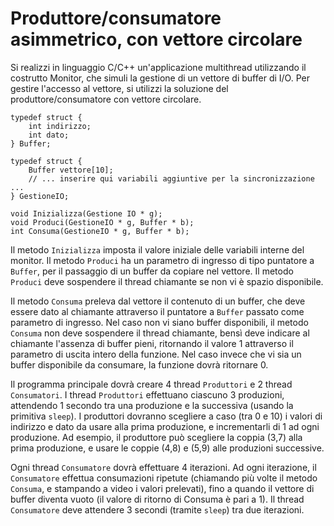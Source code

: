 # Produttore/consumatore asimmetrico, con vettore circolare

Si realizzi in linguaggio C/C++ un'applicazione multithread utilizzando
il costrutto Monitor, che simuli la gestione di un vettore di buffer di
I/O. Per gestire l'accesso al vettore, si utilizzi la soluzione del
produttore/consumatore con vettore circolare.


    typedef struct {
        int indirizzo;
        int dato;
    } Buffer;

    typedef struct {
        Buffer vettore[10];
        // ... inserire qui variabili aggiuntive per la sincronizzazione ...
    } GestioneIO;

    void Inizializza(Gestione IO * g);
    void Produci(GestioneIO * g, Buffer * b);
    int Consuma(GestioneIO * g, Buffer * b);

Il metodo `Inizializza` imposta il valore iniziale delle variabili
interne del monitor. Il metodo `Produci` ha un parametro di ingresso di
tipo puntatore a `Buffer`, per il passaggio di un buffer da copiare nel
vettore. Il metodo `Produci` deve sospendere il thread chiamante se non
vi è spazio disponibile.

Il metodo `Consuma` preleva dal vettore il contenuto di un buffer, che
deve essere dato al chiamante attraverso il puntatore a `Buffer` passato
come parametro di ingresso. Nel caso non vi siano buffer disponibili, il
metodo `Consuma` non deve sospendere il thread chiamante, bensì deve
indicare al chiamante l'assenza di buffer pieni, ritornando il valore 1
attraverso il parametro di uscita intero della funzione. Nel caso invece
che vi sia un buffer disponibile da consumare, la funzione dovrà
ritornare 0.

Il programma principale dovrà creare 4 thread `Produttori` e 2 thread
`Consumatori`. I thread `Produttori` effettuano ciascuno 3 produzioni,
attendendo 1 secondo tra una produzione e la successiva (usando la
primitiva `sleep`). I produttori dovranno scegliere a caso (tra 0 e 10)
i valori di indirizzo e dato da usare alla prima produzione, e
incrementarli di 1 ad ogni produzione. Ad esempio, il produttore può
scegliere la coppia (3,7) alla prima produzione, e usare le coppie (4,8)
e (5,9) alle produzioni successive.

Ogni thread `Consumatore` dovrà effettuare 4 iterazioni. Ad ogni
iterazione, il `Consumatore` effettua consumazioni ripetute (chiamando
più volte il metodo `Consuma`, e stampando a video i valori prelevati),
fino a quando il vettore di buffer diventa vuoto (il valore di ritorno
di Consuma è pari a 1). Il thread `Consumatore` deve attendere 3 secondi
(tramite `sleep`) tra due iterazioni.

